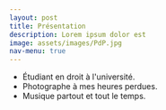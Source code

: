 ```yaml
---
layout: post
title: Présentation
description: Lorem ipsum dolor est
image: assets/images/PdP.jpg
nav-menu: true
---
```


<ul>
			<li>Étudiant en droit à l'université.</li>
			<li>Photographe à mes heures perdues.</li>
			<li>Musique partout et tout le temps.</li>
</ul>

<!--
Étudiant en droit à l'université --
Photographe à mes heures perdues --
Musique partout et tout le temps 
-->


<!-- 
Lorem ipsum dolor sit amet, consectetur adipiscing elit. Duis dapibus rutrum facilisis. Class aptent taciti sociosqu ad litora torquent per conubia nostra, per inceptos himenaeos. Etiam tristique libero eu nibh porttitor fermentum. Nullam venenatis erat id vehicula viverra. Nunc ultrices eros ut ultricies condimentum. Mauris risus lacus, blandit sit amet venenatis non, bibendum vitae dolor. Nunc lorem mauris, fringilla in aliquam at, euismod in lectus. Pellentesque habitant morbi tristique senectus et netus et malesuada fames ac turpis egestas. In non lorem sit amet elit placerat maximus. Pellentesque aliquam maximus risus, vel sed vehicula.
-->
